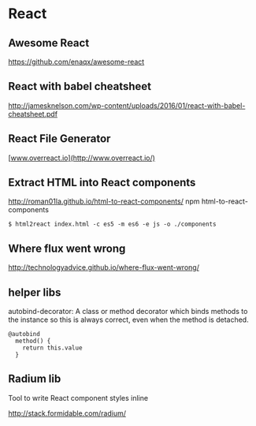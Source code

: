 # React

## Awesome React
https://github.com/enaqx/awesome-react

## React with babel cheatsheet
http://jamesknelson.com/wp-content/uploads/2016/01/react-with-babel-cheatsheet.pdf

## React File Generator
[www.overreact.io](http://www.overreact.io/)

## Extract HTML into React components
http://roman01la.github.io/html-to-react-components/
npm html-to-react-components

```
$ html2react index.html -c es5 -m es6 -e js -o ./components
```

## Where flux went wrong
http://technologyadvice.github.io/where-flux-went-wrong/

## helper libs
autobind-decorator: A class or method decorator which binds methods to the instance so this is always correct,
 even when the method is detached.
 
 ```
 @autobind
   method() {
     return this.value
   }
 ```
 
## Radium lib
Tool to write React component styles inline

http://stack.formidable.com/radium/
